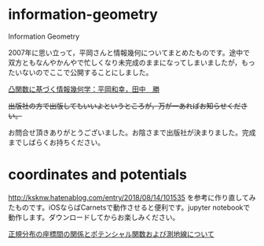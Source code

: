 # information-geometry
Information Geometry

2007年に思い立って，平岡さんと情報幾何についてまとめたものです。途中で双方ともなんやかんやで忙しくなり未完成のままになってしまいましたが，もったいないのでここで公開することにしました。

[凸関数に基づく情報幾何学：平岡和幸，田中　勝](./j-unify.pdf)

~~出版社の方で出版してもいいよというところが，万が一あればお知らせください。~~

お問合せ頂きありがとうございました。お陰さまで出版社が決まりました。完成までしばらくお持ちください。


# coordinates and potentials
http://ksknw.hatenablog.com/entry/2018/08/14/101535 を参考に作り直してみたものです。iOSならばCarnetsで動作させると便利です。jupyter notebookで動作します。ダウンロードしてからお楽しみください。

[正規分布の座標間の関係とポテンシャル関数および測地線について](./infogeo01.ipynb)
